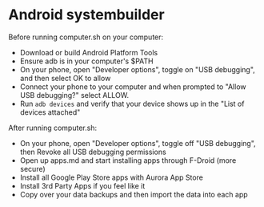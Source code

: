 # Android systembuilder

Before running computer.sh on your computer:
- Download or build Android Platform Tools
- Ensure adb is in your computer's $PATH
- On your phone, open "Developer options", toggle on "USB debugging", and then select OK to allow
- Connect your phone to your computer and when prompted to "Allow USB debugging?" select ALLOW.
- Run `adb devices` and verify that your device shows up in the "List of devices attached"

After running computer.sh:
- On your phone, open "Developer options", toggle off "USB debugging", then Revoke all USB debugging permissions
- Open up apps.md and start installing apps through F-Droid (more secure)
- Install all Google Play Store apps with Aurora App Store
- Install 3rd Party Apps if you feel like it
- Copy over your data backups and then import the data into each app
